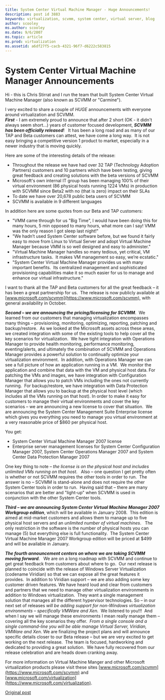 ```yaml
---
title: System Center Virtual Machine Manager - Huge Announcements!
description: post id 3883
keywords: virtualization, scvmm, system center, virtual server, blog
author: scooley
ms.author: scooley
ms.date: 9/6/2007
ms.topic: article
ms.prod: virtualization
ms.assetid: a6df27f5-cacb-4321-96f7-d6222c583815
---
```


# System Center Virtual Machine Manager Announcements

Hi - this is Chris Stirrat and I run the team that built System Center Virtual Machine Manager (also known as SCVMM or "Carmine").

I very excited to share a couple of _HUGE_ announcements with everyone around virtualization and SCVMM.  
**_First_** - I am extremely proud to announce that after 2 short (OK - it didn't always seem short...) years of customer focused development, **_SCVMM has been officially released_**!   It has been a long road and as many of our TAP and Beta customers can attest, we have come a long way.  It is not easy bringing a competitive version 1 product to market, especially in a newer industry that is moving quickly.

Here are some of the interesting details of the release:

* Throughout the release we have had over 32 TAP (Technology Adoption Partners) customers and 10 partners which have been testing, giving great feedback and creating solutions with the beta versions of SCVMM
* Microsoft's own internal IT group has been managing 100% of their virtual environment (86 physical hosts running 1224 VMs) in production with SCVMM since Beta2 with no (that is zero) impact on their SLAs
* To date we have over 20,678 public beta users of SCVMM
* SCVMM is available in 9 different languages

In addition here are some quotes from our Beta and TAP customers:

* "VMM came through for us "Big Time", I would have been doing this for many hours, 5 min opposed to many hours, what more can I say! VMM was the only reason I got sleep last night!"
* "We hadn’t used System Center software before, but we found it fairly easy to move from Linux to Virtual Server and adopt Virtual Machine Manager because VMM is so well designed and easy to administer."
* "Virtual Machine Manager handles so many tedious, yet critical, VM infrastructure tasks.  It makes VM management so easy, we’re ecstatic."
* "System Center Virtual Machine Manager provides us with many important benefits.  Its centralized management and sophisticated provisioning capabilities make it so much easier for us to manage and enhance our virtual infrastructure."

I want to thank all the TAP and Beta customers for all the great feedback – it has been a great partnership for us.  The release is now publicly available at [www.microsoft.com/scvmm](https://www.microsoft.com/scvmm), with general availability in October.

**_Second – we are announcing the pricing/licensing for SCVMM_**.  We learned from our customers that managing virtualization encompasses many things – provisioning, monitoring, optimizing, reporting, patching and backup/restore.  As we looked at the Microsoft assets across these areas, we created integration with some of the existing tools to help cover all the key scenarios for virtualization.  We have tight integration with Operations Manager to provide health monitoring, performance monitoring, eventing/alerts, and ultimately the combination of SCVMM and Operations Manager provides a powerful solution to continually optimize your virtualization environment.  In addition, with Operations Manager we can see a full picture of how an application running in a VM.  We monitor the application and combine that data with the VM and physical host data. For patching the VMs and images, we have integration with Configuration Manager that allows you to patch VMs including the ones not currently running.  For backup/restore, we have integration with Data Protection Manager that allows you to backup at the physical host level (which includes all the VMs running on that host). In order to make it easy for customers to manage their virtual environments and cover the key scenarios – we are announcing a new license to cover that situation.  We are announcing the System Center Management Suite Enterprise license which gives you everything you need to manage you virtual environment at a very reasonable price of $860 per physical host.

You get:

* System Center Virtual Machine Manager 2007 license
* Enterprise server management licenses for System Center Configuration Manager 2007, System Center Operations Manager 2007 and System Center Data Protection Manager 2007

One key thing to note – _the license is on the physical host and includes unlimited VMs running on that host_.   Also – one question I get pretty often is whether or not SCVMM requires the other tools in order to run.  
The answer is no – SCVMM is stand-alone and does not require the other System Center tools in order to run.  Having said that – there are many scenarios that are better and "light-up" when SCVMM is used in conjunction with the other System Center tools.

**_Third – we are announcing System Center Virtual Machine Manager 2007 Workgroup edition_**, which will be available in January 2008.  This edition is aimed at mid-market customers and allows them to manage up to five physical host servers and an _unlimited number of virtual machines_.   The only restriction in the software is the number of physical hosts you can manage (5) but everything else is full functionality.  The System Center Virtual Machine Manager 2007 Workgroup edition will be priced at $499 and will be available in January.

**_The fourth announcement centers on where we are taking SCVMM moving forward_**.   We are on a long roadmap with SCVMM and continue to get great feedback from customers about where to go.  Our next release is planned to coincide with the release of Windows Server Virtualization (codename Viridian) so that we can expose all the great features it provides.  In addition to Viridian support – we are also adding some key customer driven features. We have heard loud and clear from customers and partners that we need to manage other virtualization environments in addition to Windows virtualization.  They want a single management solution that manages all the different hypervisor technologies. So – in our next set of releases _will be adding support for non-Windows virtualization environments – specifically VMWare and Xen._  We listened to you!!!  And when I say we will manage these environments I mean really manage them – covering all the key scenarios they offer.  _From a single console and a single command-line you will be able manage Virtual Server, Viridian, VMWare and Xen_. We are finalizing the project plans and will announce specific details closer to our Beta release  – but we are very excited to get working on the next release.  The team is focused, hardworking and dedicated to providing a great solution.  We have fully recovered from our release celebration and are heads down cranking away.

For more information on Virtual Machine Manger and other Microsoft virtualization products please visit these sites [www.microsoft.com/scvmm](https://www.microsoft.com/scvmm) and [www.microsoft.com/virtualization](https://www.microsoft.com/virtualization).

[Original post](https://blogs.technet.microsoft.com/virtualization/2007/09/06/system-center-virtual-machine-manager-huge-announcements/)